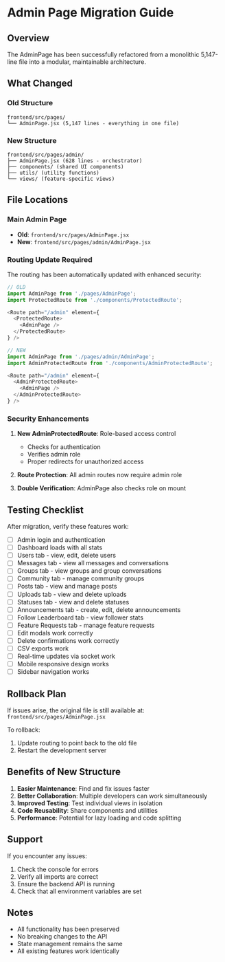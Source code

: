 # Admin Page Migration Guide

## Overview

The AdminPage has been successfully refactored from a monolithic 5,147-line file into a modular, maintainable architecture.

## What Changed

### Old Structure
```
frontend/src/pages/
└── AdminPage.jsx (5,147 lines - everything in one file)
```

### New Structure
```
frontend/src/pages/admin/
├── AdminPage.jsx (628 lines - orchestrator)
├── components/ (shared UI components)
├── utils/ (utility functions)
└── views/ (feature-specific views)
```

## File Locations

### Main Admin Page
- **Old**: `frontend/src/pages/AdminPage.jsx`
- **New**: `frontend/src/pages/admin/AdminPage.jsx`

### Routing Update Required

The routing has been automatically updated with enhanced security:

```javascript
// OLD
import AdminPage from './pages/AdminPage';
import ProtectedRoute from './components/ProtectedRoute';

<Route path="/admin" element={
  <ProtectedRoute>
    <AdminPage />
  </ProtectedRoute>
} />

// NEW
import AdminPage from './pages/admin/AdminPage';
import AdminProtectedRoute from './components/AdminProtectedRoute';

<Route path="/admin" element={
  <AdminProtectedRoute>
    <AdminPage />
  </AdminProtectedRoute>
} />
```

### Security Enhancements

1. **New AdminProtectedRoute**: Role-based access control
   - Checks for authentication
   - Verifies admin role
   - Proper redirects for unauthorized access

2. **Route Protection**: All admin routes now require admin role
3. **Double Verification**: AdminPage also checks role on mount

## Testing Checklist

After migration, verify these features work:

- [ ] Admin login and authentication
- [ ] Dashboard loads with all stats
- [ ] Users tab - view, edit, delete users
- [ ] Messages tab - view all messages and conversations
- [ ] Groups tab - view groups and group conversations
- [ ] Community tab - manage community groups
- [ ] Posts tab - view and manage posts
- [ ] Uploads tab - view and delete uploads
- [ ] Statuses tab - view and delete statuses
- [ ] Announcements tab - create, edit, delete announcements
- [ ] Follow Leaderboard tab - view follower stats
- [ ] Feature Requests tab - manage feature requests
- [ ] Edit modals work correctly
- [ ] Delete confirmations work correctly
- [ ] CSV exports work
- [ ] Real-time updates via socket work
- [ ] Mobile responsive design works
- [ ] Sidebar navigation works

## Rollback Plan

If issues arise, the original file is still available at:
`frontend/src/pages/AdminPage.jsx`

To rollback:
1. Update routing to point back to the old file
2. Restart the development server

## Benefits of New Structure

1. **Easier Maintenance**: Find and fix issues faster
2. **Better Collaboration**: Multiple developers can work simultaneously
3. **Improved Testing**: Test individual views in isolation
4. **Code Reusability**: Share components and utilities
5. **Performance**: Potential for lazy loading and code splitting

## Support

If you encounter any issues:
1. Check the console for errors
2. Verify all imports are correct
3. Ensure the backend API is running
4. Check that all environment variables are set

## Notes

- All functionality has been preserved
- No breaking changes to the API
- State management remains the same
- All existing features work identically
